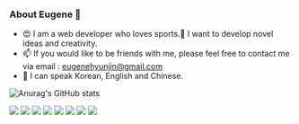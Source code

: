 ### About Eugene 🥰 

* 😍 I am a web developer who loves sports.🚴 I want to develop novel ideas and creativity.
* 📫 If you would like to be friends with me, please feel free to contact me via email : eugenehyunjin@gmail.com
* 🤞 I can speak Korean, English and Chinese.

![Anurag's GitHub stats](https://github-readme-stats.vercel.app/api?username=eugenehyunjin&show_icons=true&theme=vue)


<span><img src="https://img.shields.io/badge/Javascript-000?style=plastic&logo=javascript&logoColor=fff"/></span>
<img src="https://img.shields.io/badge/PHP-66B2FF?style=plastic&logo=php&logoColor=fff"/>
<img src="https://img.shields.io/badge/Laravel-ff3333?style=plastic&logo=laravel&logoColor=fff"/>
<img src="https://img.shields.io/badge/Notion-000?style=plastic&logo=notion&logoColor=fff"/>
<img src="https://img.shields.io/badge/Java-404040?style=plastic&logo=java&logoColor=fff"/>
<img src="https://img.shields.io/badge/HTML5-3399ff?style=plastic&logo=html5&logoColor=fff"/>
<img src="https://img.shields.io/badge/CSS3-ff8000?style=plastic&logo=css3&logoColor=fff"/>
<img src="https://img.shields.io/badge/Spring-00cc00?style=plastic&logo=spring&logoColor=fff"/>

<!-- <a href="https://eugene-hyunjin.notion.site/Web-Developer-Eugene-s-Life-cf9b18cc8ae544f196d694a2541738b9" target="_blank"><img src="https://img.shields.io/badge/NotionForEugene-000?style=flat-square&logo=notion&logoColor=fff"/></a>
-->
<!--
**eugenehyunjin/eugenehyunjin** is a ✨ _special_ ✨ repository because its `README.md` (this file) appears on your GitHub profile.

Here are some ideas to get you started:

- 🔭 I’m currently working on ...
- 🌱 I’m currently learning ...
- 👯 I’m looking to collaborate on ...
- 🤔 I’m looking for help with ...
- 💬 Ask me about ...
- 📫 How to reach me: ...
- 😄 Pronouns: ...
- ⚡ Fun fact: ...
-->
